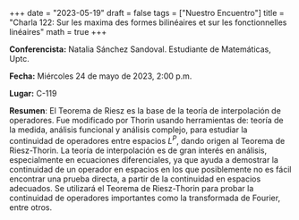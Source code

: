 +++
date  = "2023-05-19"
draft = false
tags  = ["Nuestro Encuentro"]
title = "Charla 122: Sur les maxima des formes bilinéaires et sur les fonctionnelles linéaires"
math  = true
+++

**Conferencista:** Natalia Sánchez Sandoval. Estudiante de Matemáticas, Uptc.

**Fecha:** Miércoles 24 de mayo de 2023, 2:00 p.m.

**Lugar:** C-119

**Resumen**: El Teorema de Riesz es la base de la teoría de interpolación de operadores. Fue modificado por Thorin usando herramientas de: teoría de la medida, análisis funcional y análisis complejo, para estudiar la continuidad de operadores entre espacios $L^P$, dando origen al Teorema de Riesz-Thorin. La teoría de interpolación es de gran interés en análisis, especialmente en ecuaciones diferenciales, ya que ayuda a demostrar la continuidad de un operador en espacios en los que posiblemente no es fácil encontrar una prueba directa, a partir de la continuidad en espacios adecuados. Se utilizará el Teorema de Riesz-Thorin para probar la continuidad de operadores importantes como la transformada de Fourier, entre otros.


<!-- Una partición $\alpha= (\alpha_1, \alpha_2,\ldots,\alpha_s)$ de $n$, es una secuencia no creciente de números enteros positivos cuya suma da $n$. Dada una partición $\alpha$ de $n$, decimos que es una partición $t$-núcleo si ninguno de sus números de gancho es divisible por $t$, con $t$ un entero fijo mayor que $1$. En esta charla presentaremos el estudio realizado por Meher y Jindal, quienes publicaron un artículo con el título de esta charla. Allí exponen las particiones $t$-núcleo, sus propiedades y desarrollan una fórmula para estudiar las congruencias de dichas particiones. A partir de esa fórmula investigan la densidad aritmética, que la definen como la frecuencia límite de las particiones $t$-núcleo a medida que $n$ tiende a infinito. -->
